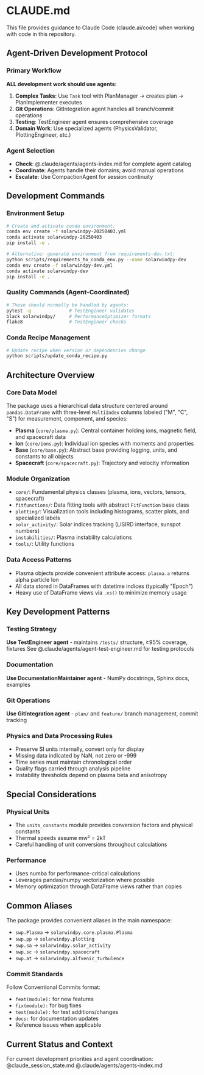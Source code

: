 # CLAUDE.md

This file provides guidance to Claude Code (claude.ai/code) when working with code in this repository.

## Agent-Driven Development Protocol

### Primary Workflow
**ALL development work should use agents:**

1. **Complex Tasks**: Use `Task` tool with PlanManager → creates plan → PlanImplementer executes
2. **Git Operations**: GitIntegration agent handles all branch/commit operations  
3. **Testing**: TestEngineer agent ensures comprehensive coverage
4. **Domain Work**: Use specialized agents (PhysicsValidator, PlottingEngineer, etc.)

### Agent Selection
- **Check**: @.claude/agents/agents-index.md for complete agent catalog
- **Coordinate**: Agents handle their domains; avoid manual operations  
- **Escalate**: Use CompactionAgent for session continuity

## Development Commands

### Environment Setup
```bash
# Create and activate conda environment:
conda env create -f solarwindpy-20250403.yml
conda activate solarwindpy-20250403
pip install -e .

# Alternative: generate environment from requirements-dev.txt:
python scripts/requirements_to_conda_env.py --name solarwindpy-dev
conda env create -f solarwindpy-dev.yml
conda activate solarwindpy-dev
pip install -e .
```

### Quality Commands (Agent-Coordinated)
```bash
# These should normally be handled by agents:
pytest -q              # TestEngineer validates
black solarwindpy/     # PerformanceOptimizer formats  
flake8                 # TestEngineer checks
```

### Conda Recipe Management
```bash
# Update recipe when version or dependencies change
python scripts/update_conda_recipe.py
```

## Architecture Overview

### Core Data Model
The package uses a hierarchical data structure centered around `pandas.DataFrame` with three-level `MultiIndex` columns labeled ("M", "C", "S") for measurement, component, and species:
- **Plasma** (`core/plasma.py`): Central container holding ions, magnetic field, and spacecraft data
- **Ion** (`core/ions.py`): Individual ion species with moments and properties
- **Base** (`core/base.py`): Abstract base providing logging, units, and constants to all objects
- **Spacecraft** (`core/spacecraft.py`): Trajectory and velocity information

### Module Organization
- `core/`: Fundamental physics classes (plasma, ions, vectors, tensors, spacecraft)
- `fitfunctions/`: Data fitting tools with abstract `FitFunction` base class
- `plotting/`: Visualization tools including histograms, scatter plots, and specialized labels
- `solar_activity/`: Solar indices tracking (LISIRD interface, sunspot numbers)
- `instabilities/`: Plasma instability calculations
- `tools/`: Utility functions

### Data Access Patterns
- Plasma objects provide convenient attribute access: `plasma.a` returns alpha particle Ion
- All data stored in DataFrames with datetime indices (typically "Epoch")
- Heavy use of DataFrame views via `.xs()` to minimize memory usage

## Key Development Patterns

### Testing Strategy  
**Use TestEngineer agent** - maintains `/tests/` structure, ≥95% coverage, fixtures
See @.claude/agents/agent-test-engineer.md for testing protocols

### Documentation
**Use DocumentationMaintainer agent** - NumPy docstrings, Sphinx docs, examples

### Git Operations
**Use GitIntegration agent** - `plan/` and `feature/` branch management, commit tracking

### Physics and Data Processing Rules
- Preserve SI units internally, convert only for display
- Missing data indicated by NaN, not zero or -999
- Time series must maintain chronological order
- Quality flags carried through analysis pipeline
- Instability thresholds depend on plasma beta and anisotropy

## Special Considerations

### Physical Units
- The `units_constants` module provides conversion factors and physical constants
- Thermal speeds assume mw² = 2kT
- Careful handling of unit conversions throughout calculations

### Performance
- Uses numba for performance-critical calculations
- Leverages pandas/numpy vectorization where possible
- Memory optimization through DataFrame views rather than copies

## Common Aliases

The package provides convenient aliases in the main namespace:
- `swp.Plasma` → `solarwindpy.core.plasma.Plasma`
- `swp.pp` → `solarwindpy.plotting`
- `swp.sa` → `solarwindpy.solar_activity`
- `swp.sc` → `solarwindpy.spacecraft`
- `swp.at` → `solarwindpy.alfvenic_turbulence`

### Commit Standards
Follow Conventional Commits format:
- `feat(module):` for new features
- `fix(module):` for bug fixes
- `test(module):` for test additions/changes
- `docs:` for documentation updates
- Reference issues when applicable

## Current Status and Context

For current development priorities and agent coordination:
@claude_session_state.md
@.claude/agents/agents-index.md